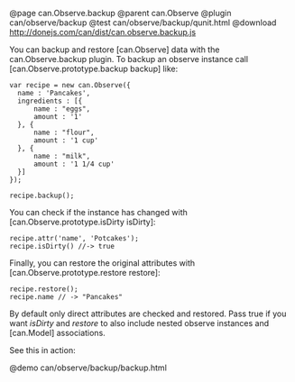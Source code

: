@page can.Observe.backup 
@parent can.Observe
@plugin can/observe/backup
@test can/observe/backup/qunit.html
@download http://donejs.com/can/dist/can.observe.backup.js

You can backup and restore [can.Observe] data with the can.Observe.backup plugin.
To backup an observe instance call [can.Observe.prototype.backup backup] like:

	var recipe = new can.Observe({
      name : 'Pancakes',
      ingredients : [{
          name : "eggs",
          amount : '1'
      }, {
          name : "flour",
          amount : '1 cup'
      }, {
          name : "milk",
          amount : '1 1/4 cup'
      }]
	});

	recipe.backup();

You can check if the instance has changed with [can.Observe.prototype.isDirty isDirty]:

	recipe.attr('name', 'Potcakes');
	recipe.isDirty() //-> true

Finally, you can restore the original attributes with [can.Observe.prototype.restore restore]:

	recipe.restore();
	recipe.name // -> "Pancakes"

By default only direct attributes are checked and restored. Pass true if you want _isDirty_ and
_restore_ to also include nested observe instances and [can.Model] associations.

See this in action:

@demo can/observe/backup/backup.html
